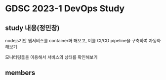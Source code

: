 # GDSC 2023-1 DevOps Study

## study 내용(정민창)

nodejs기반 웹서비스를 container화 해보고, 이를 CI/CD pipeline을 구축하여 자동화해보기

모니터링툴을 이용해서 서비스의 상태를 확인해보기

## members

##
